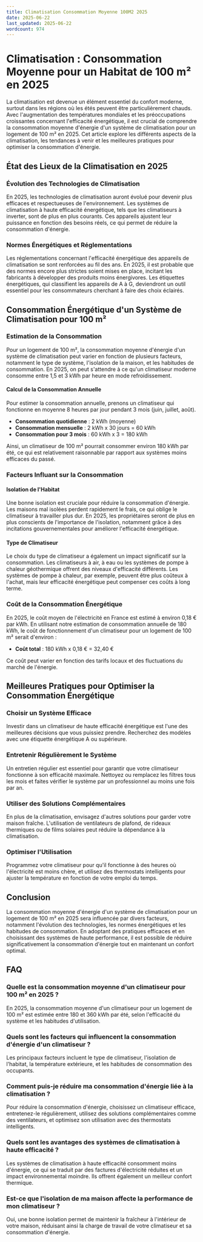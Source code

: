 ```yaml
---
title: Climatisation Consommation Moyenne 100M2 2025
date: 2025-06-22
last_updated: 2025-06-22
wordcount: 974
---
```


# Climatisation : Consommation Moyenne pour un Habitat de 100 m² en 2025

La climatisation est devenue un élément essentiel du confort moderne, surtout dans les régions où les étés peuvent être particulièrement chauds. Avec l'augmentation des températures mondiales et les préoccupations croissantes concernant l'efficacité énergétique, il est crucial de comprendre la consommation moyenne d'énergie d'un système de climatisation pour un logement de 100 m² en 2025. Cet article explore les différents aspects de la climatisation, les tendances à venir et les meilleures pratiques pour optimiser la consommation d'énergie.

## État des Lieux de la Climatisation en 2025

### Évolution des Technologies de Climatisation

En 2025, les technologies de climatisation auront évolué pour devenir plus efficaces et respectueuses de l'environnement. Les systèmes de climatisation à haute efficacité énergétique, tels que les climatiseurs à inverter, sont de plus en plus courants. Ces appareils ajustent leur puissance en fonction des besoins réels, ce qui permet de réduire la consommation d'énergie.

### Normes Énergétiques et Réglementations

Les réglementations concernant l'efficacité énergétique des appareils de climatisation se sont renforcées au fil des ans. En 2025, il est probable que des normes encore plus strictes soient mises en place, incitant les fabricants à développer des produits moins énergivores. Les étiquettes énergétiques, qui classifient les appareils de A à G, deviendront un outil essentiel pour les consommateurs cherchant à faire des choix éclairés.

## Consommation Énergétique d'un Système de Climatisation pour 100 m²

### Estimation de la Consommation

Pour un logement de 100 m², la consommation moyenne d'énergie d'un système de climatisation peut varier en fonction de plusieurs facteurs, notamment le type de système, l'isolation de la maison, et les habitudes de consommation. En 2025, on peut s'attendre à ce qu'un climatiseur moderne consomme entre 1,5 et 3 kWh par heure en mode refroidissement.

#### Calcul de la Consommation Annuelle

Pour estimer la consommation annuelle, prenons un climatiseur qui fonctionne en moyenne 8 heures par jour pendant 3 mois (juin, juillet, août). 

- **Consommation quotidienne** : 2 kWh (moyenne)
- **Consommation mensuelle** : 2 kWh x 30 jours = 60 kWh
- **Consommation pour 3 mois** : 60 kWh x 3 = 180 kWh

Ainsi, un climatiseur de 100 m² pourrait consommer environ 180 kWh par été, ce qui est relativement raisonnable par rapport aux systèmes moins efficaces du passé.

### Facteurs Influant sur la Consommation

#### Isolation de l'Habitat

Une bonne isolation est cruciale pour réduire la consommation d'énergie. Les maisons mal isolées perdent rapidement le frais, ce qui oblige le climatiseur à travailler plus dur. En 2025, les propriétaires seront de plus en plus conscients de l'importance de l'isolation, notamment grâce à des incitations gouvernementales pour améliorer l'efficacité énergétique.

#### Type de Climatiseur

Le choix du type de climatiseur a également un impact significatif sur la consommation. Les climatiseurs à air, à eau ou les systèmes de pompe à chaleur géothermique offrent des niveaux d'efficacité différents. Les systèmes de pompe à chaleur, par exemple, peuvent être plus coûteux à l'achat, mais leur efficacité énergétique peut compenser ces coûts à long terme.

### Coût de la Consommation Énergétique

En 2025, le coût moyen de l'électricité en France est estimé à environ 0,18 € par kWh. En utilisant notre estimation de consommation annuelle de 180 kWh, le coût de fonctionnement d'un climatiseur pour un logement de 100 m² serait d'environ :

- **Coût total** : 180 kWh x 0,18 € = 32,40 €

Ce coût peut varier en fonction des tarifs locaux et des fluctuations du marché de l'énergie.

## Meilleures Pratiques pour Optimiser la Consommation Énergétique

### Choisir un Système Efficace

Investir dans un climatiseur de haute efficacité énergétique est l'une des meilleures décisions que vous puissiez prendre. Recherchez des modèles avec une étiquette énergétique A ou supérieure.

### Entretenir Régulièrement le Système

Un entretien régulier est essentiel pour garantir que votre climatiseur fonctionne à son efficacité maximale. Nettoyez ou remplacez les filtres tous les mois et faites vérifier le système par un professionnel au moins une fois par an.

### Utiliser des Solutions Complémentaires

En plus de la climatisation, envisagez d'autres solutions pour garder votre maison fraîche. L'utilisation de ventilateurs de plafond, de rideaux thermiques ou de films solaires peut réduire la dépendance à la climatisation.

### Optimiser l'Utilisation

Programmez votre climatiseur pour qu'il fonctionne à des heures où l'électricité est moins chère, et utilisez des thermostats intelligents pour ajuster la température en fonction de votre emploi du temps.

## Conclusion

La consommation moyenne d'énergie d'un système de climatisation pour un logement de 100 m² en 2025 sera influencée par divers facteurs, notamment l'évolution des technologies, les normes énergétiques et les habitudes de consommation. En adoptant des pratiques efficaces et en choisissant des systèmes de haute performance, il est possible de réduire significativement la consommation d'énergie tout en maintenant un confort optimal.

## FAQ

### Quelle est la consommation moyenne d'un climatiseur pour 100 m² en 2025 ?

En 2025, la consommation moyenne d'un climatiseur pour un logement de 100 m² est estimée entre 180 et 360 kWh par été, selon l'efficacité du système et les habitudes d'utilisation.

### Quels sont les facteurs qui influencent la consommation d'énergie d'un climatiseur ?

Les principaux facteurs incluent le type de climatiseur, l'isolation de l'habitat, la température extérieure, et les habitudes de consommation des occupants.

### Comment puis-je réduire ma consommation d'énergie liée à la climatisation ?

Pour réduire la consommation d'énergie, choisissez un climatiseur efficace, entretenez-le régulièrement, utilisez des solutions complémentaires comme des ventilateurs, et optimisez son utilisation avec des thermostats intelligents.

### Quels sont les avantages des systèmes de climatisation à haute efficacité ?

Les systèmes de climatisation à haute efficacité consomment moins d'énergie, ce qui se traduit par des factures d'électricité réduites et un impact environnemental moindre. Ils offrent également un meilleur confort thermique.

### Est-ce que l'isolation de ma maison affecte la performance de mon climatiseur ?

Oui, une bonne isolation permet de maintenir la fraîcheur à l'intérieur de votre maison, réduisant ainsi la charge de travail de votre climatiseur et sa consommation d'énergie.